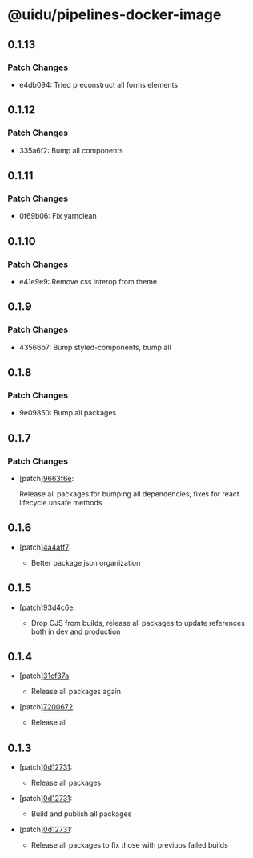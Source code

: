 # @uidu/pipelines-docker-image

## 0.1.13

### Patch Changes

- e4db094: Tried preconstruct all forms elements

## 0.1.12

### Patch Changes

- 335a6f2: Bump all components

## 0.1.11

### Patch Changes

- 0f69b06: Fix yarnclean

## 0.1.10

### Patch Changes

- e41e9e9: Remove css interop from theme

## 0.1.9

### Patch Changes

- 43566b7: Bump styled-components, bump all

## 0.1.8

### Patch Changes

- 9e09850: Bump all packages

## 0.1.7

### Patch Changes

- [patch][9663f6e](https://github.org/uidu-org/guidu/commits/9663f6e):

  Release all packages for bumping all dependencies, fixes for react lifecycle unsafe methods

## 0.1.6

- [patch][4a4aff7](https://github.org/uidu-org/guidu/commits/4a4aff7):

  - Better package json organization

## 0.1.5

- [patch][93d4c6e](https://github.org/uidu-org/guidu/commits/93d4c6e):

  - Drop CJS from builds, release all packages to update references both in dev and production

## 0.1.4

- [patch][31cf37a](https://github.org/uidu-org/guidu/commits/31cf37a):

  - Release all packages again

- [patch][7200672](https://github.org/uidu-org/guidu/commits/7200672):

  - Release all

## 0.1.3

- [patch][0d12731](https://github.org/uidu-org/guidu/commits/0d12731):

  - Release all packages

- [patch][0d12731](https://github.org/uidu-org/guidu/commits/0d12731):

  - Build and publish all packages

- [patch][0d12731](https://github.org/uidu-org/guidu/commits/0d12731):

  - Release all packages to fix those with previuos failed builds
